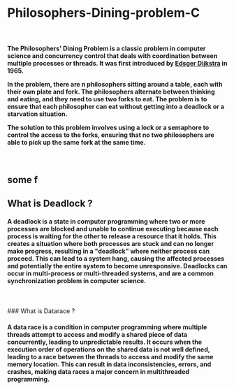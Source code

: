 # Philosophers-Dining-problem-C
<br>
<h4>The Philosophers' Dining Problem is a classic problem in computer science and concurrency control that deals with coordination between multiple processes or threads. It was first introduced by <a href="https://en.wikipedia.org/wiki/Edsger_W._Dijkstra">Edsger Dijkstra</a> in 1965.<br>

In the problem, there are n philosophers sitting around a table, each with their own plate and fork. The philosophers alternate between thinking and eating, and they need to use two forks to eat. The problem is to ensure that each philosopher can eat without getting into a deadlock or a starvation situation.<br>

The solution to this problem involves using a lock or a semaphore to control the access to the forks, ensuring that no two philosophers are able to pick up the same fork at the same time.</h4><br>

 ##  some f
  ## What is Deadlock ? 
  <h4>
A deadlock is a state in computer programming where two or more processes are blocked and unable to continue executing because each process is waiting for the other to release a resource that it holds. This creates a situation where both processes are stuck and can no longer make progress, resulting in a "deadlock" where neither process can proceed. This can lead to a system hang, causing the affected processes and potentially the entire system to become unresponsive. Deadlocks can occur in multi-process or multi-threaded systems, and are a common synchronization problem in computer science.</h4>
 <br>
 <br>
 ###    What is Datarace ?
  <h4>
 A data race is a condition in computer programming where multiple threads attempt to access and modify a shared piece of data concurrently, leading to unpredictable results. It occurs when the execution order of operations on the shared data is not well defined, leading to a race between the threads to access and modify the same memory location. This can result in data inconsistencies, errors, and crashes, making data races a major concern in multithreaded programming.</h4>
